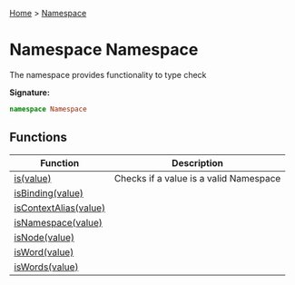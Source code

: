 [Home](../index.md) &gt; [Namespace](./namespace.md)

# Namespace Namespace

The namespace provides functionality to type check

<b>Signature:</b>

```typescript
namespace Namespace 
```

## Functions

|  Function | Description |
|  --- | --- |
|  [is(value)](./namespace/variables/is_1.md) | Checks if a value is a valid Namespace |
|  [isBinding(value)](./namespace/variables/isbinding_1.md) |  |
|  [isContextAlias(value)](./namespace/variables/iscontextalias_1.md) |  |
|  [isNamespace(value)](./namespace/variables/isnamespace_1.md) |  |
|  [isNode(value)](./namespace/variables/isnode_1.md) |  |
|  [isWord(value)](./namespace/variables/isword_1.md) |  |
|  [isWords(value)](./namespace/variables/iswords_1.md) |  |

